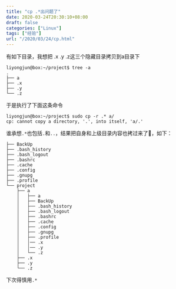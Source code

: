 ```yaml
---
title: "cp .*出问题了"
date: 2020-03-24T20:30:10+08:00
draft: false
categories: ["Linux"]
tags: ["经验"]
url: "/2020/03/24/cp.html"
---
```


有如下目录，我想把 .x .y .z这三个隐藏目录拷贝到a目录下

```
liyongjun@box:~/project$ tree -a
.
├── a
├── .x
├── .y
└── .z
```

于是执行了下面这条命令

```
liyongjun@box:~/project$ sudo cp -r .* a/
cp: cannot copy a directory, '.', into itself, 'a/.'

```

谁承想`.*`也包括`.`和`..`，结果把自身和上级目录内容也拷过来了🤣，如下：

```shell
├── BackUp
├── .bash_history
├── .bash_logout
├── .bashrc
├── .cache
├── .config
├── .gnupg
├── .profile
└── project
    ├── a
    │   ├── a
    │   ├── BackUp
    │   ├── .bash_history
    │   ├── .bash_logout
    │   ├── .bashrc
    │   ├── .cache
    │   ├── .config
    │   ├── .gnupg
    │   ├── .profile
    │   │── .x
    │   │── .y
    │   └── .z
    ├── .x
    ├── .y
    └── .z

```

下次得慎用`.*`